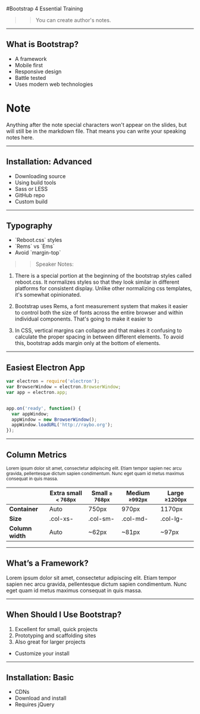 <!-- .slide: data-state="title" -->
#Bootstrap 4
Essential Training

>> You can create author's notes.

---

<!-- .slide: data-state="hasicon" -->

## <i class="fa fa-html5"></i> What is Bootstrap?

- A framework
- Mobile first
- Responsive design
- Battle tested
- Uses modern web technologies

>> 
# Note
Anything after the note special characters won't appear on the slides, but will still be in the markdown file. That means you can write your speaking notes here.

---

<!-- .slide: data-state="bar" -->

## Installation: Advanced

- Downloading source
- Using build tools
- Sass or LESS
- GitHub repo
- Custom build

---

<!-- .slide: data-state="hasicon" -->

## <i class="fa fa-font"></i> Typography

<ul>
	<li class="fragment">`Reboot.css` styles</li>
	<li class="fragment">`Rems` vs `Ems`</li></li>
	<li class="fragment">Avoid `margin-top`</li>
</ul>

>> Speaker Notes:
1. There is a special portion at the beginning of the bootstrap styles called reboot.css. It normalizes styles so that they look similar in different platforms for consistent display. Unlike other normalizing css templates, it's somewhat opinionated.

2. Bootstrap uses Rems, a font measurement system that makes it easier to control both the size of fonts across the entire browser and within individual components. That's going to make it easier to 

3. In CSS, vertical margins can collapse and that makes it confusing to calculate the proper spacing in between different elements. To avoid this, bootstrap adds margin only at the bottom of elements.

---

## Easiest Electron App

```javascript
var electron = require('electron');
var BrowserWindow = electron.BrowserWindow;
var app = electron.app;


app.on('ready', function() {
  var appWindow;
  appWindow = new BrowserWindow();
  appWindow.loadURL('http://raybo.org');
});
```
<!-- .element: data-trim="true" data-noescape="true" contenteditable="true" class="fragment" -->

---

## Column Metrics

<small>Lorem ipsum dolor sit amet, consectetur adipiscing elit. Etiam tempor sapien nec arcu gravida, pellentesque dictum sapien condimentum. Nunc eget quam id metus maximus consequat in quis massa.</small>

| |  Extra small <small>< 768px</small> | Small <small> ≥ 768px</small> | Medium <small>≥992px</small> | Large <small>≥1200px</small> |
|---|---|---|---|---|
| **Container**	| Auto | 750px | 970px | 1170px |
| **Size**	| .col-xs- | .col-sm- | .col-md- | .col-lg- |
| **Column width** | Auto | ~62px | ~81px | ~97px |


---

## What’s a Framework?

Lorem ipsum dolor sit amet, consectetur adipiscing elit. Etiam tempor sapien nec arcu gravida, pellentesque dictum sapien condimentum. Nunc eget quam id metus maximus consequat in quis massa.

---

## When Should I Use Bootstrap?

1. Excellent for small, quick projects<!-- .element: class="fragment"-->
2. Prototyping and scaffolding sites<!-- .element: class="fragment"-->
3. Also great for larger projects<!-- .element: class="fragment"-->
  - Customize your install<!-- .element: class="fragment"-->

---
## Installation: Basic

- CDNs<!-- .element: class="fragment"-->
- Download and install<!-- .element: class="fragment"-->
- Requires jQuery<!-- .element: class="fragment"-->
